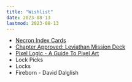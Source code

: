 ```yaml
---
title: "Wishlist"
date: 2023-08-13
lastmod: 2023-08-13
---
```


- [Necron Index Cards](https://www.games-workshop.com/en-GB/index-cards-necrons-2023-eng)
- [Chapter Approved: Leviathan Mission Deck](https://www.games-workshop.com/en-GB/chapter-approved-leviathan-mission-deck-2023-eng)
- [Pixel Logic - A Guide To Pixel Art](https://michafrar.gumroad.com/l/pixel-logic)
- Lock Picks
- Locks
- Fireborn - David Dalglish
